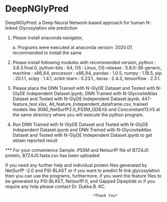 # DeepNGlyPred

DeepNGlyPred: a Deep Neural Network-based approach for human N-linked Glycosylation site prediction 


1. Please install anaconda navigator, 

      a. Programs were executed at anaconda version: 2020.07, recommended to install the same 
      
      
2. Please install following modules with recommended version, 
      python              : 3.8.3.final.0,
      python-bits         : 64,
      OS                  : Linux,
      OS-release          : 5.8.0-38-generic,
      machine             : x86_64,
      processor           : x86_64,
      pandas              : 1.0.5,
      numpy               : 1.18.5,
      pip                 : 20.1.1,
      scipy               : 1.4.1,
      scikit-learn        : 0.23.1.,
      keras               : 2.4.3,
      tensorflow          : 2.3.1.
      
      
3. Please place the DNN Trained with N-GlyDE Dataset and Tested with N-GlyDE Independent Dataset.ipynb, DNN Trained with N-GlycositeAtlas Dataset and Tested with N-GlyDE Independent Dataset.ipynb, 447-feature_test.xlsx, 
   All_feature_Independent_dataframe.csv, trained models like 3080_NetSurfP2.0_PSSM_GD8.h5 and
   Concomitant13.h5 at the same directory where you will 
   execute the python program.
   
   
4. Run DNN Trained with N-GlyDE Dataset and Tested with N-GlyDE Independent Dataset.ipynb and DNN Trained with N-GlycositeAtlas Dataset and Tested with N-GlyDE Independent Dataset.ipynb to get obtain reported result


*** For your convenience Sample .PSSM and NetsurfP file of B7Z4J0 protein, B7Z4J0.fasta.csv has been uploaded


If you need any further help and individual protein files generated by NetSurfP -2.0 and PSI-BLAST or if you want to predict N-link glycosylation then you can use the programs, furthermore, if you want the feature files to be generated by PSI-BLAST, NetsurfP.0, and Gapped Dipeptide or if you require any help please contact Dr. Dukka B. KC.

                                           *Thank You*
